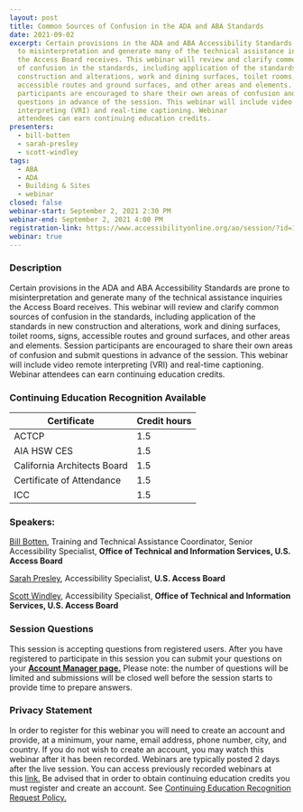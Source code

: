 ```yaml
---
layout: post
title: Common Sources of Confusion in the ADA and ABA Standards
date: 2021-09-02
excerpt: Certain provisions in the ADA and ABA Accessibility Standards are prone
  to misinterpretation and generate many of the technical assistance inquiries
  the Access Board receives. This webinar will review and clarify common sources
  of confusion in the standards, including application of the standards in new
  construction and alterations, work and dining surfaces, toilet rooms, signs,
  accessible routes and ground surfaces, and other areas and elements. Session
  participants are encouraged to share their own areas of confusion and submit
  questions in advance of the session. This webinar will include video remote
  interpreting (VRI) and real-time captioning. Webinar
  attendees can earn continuing education credits.
presenters:
  - bill-botten
  - sarah-presley
  - scott-windley
tags:
  - ABA
  - ADA
  - Building & Sites
  - webinar
closed: false
webinar-start: September 2, 2021 2:30 PM
webinar-end: September 2, 2021 4:00 PM
registration-link: https://www.accessibilityonline.org/ao/session/?id=110951
webinar: true
---
```

### Description

Certain provisions in the ADA and ABA Accessibility Standards are prone to misinterpretation and generate many of the technical assistance inquiries the Access Board receives. This webinar will review and clarify common sources of confusion in the standards, including application of the standards in new construction and alterations, work and dining surfaces, toilet rooms, signs, accessible routes and ground surfaces, and other areas and elements. Session participants are encouraged to share their own areas of confusion and submit questions in advance of the session. This webinar will include video remote interpreting (VRI) and real-time captioning. Webinar attendees can earn continuing education credits.

### Continuing Education Recognition Available

| **Certificate**             | **Credit hours** |
| --------------------------- | ---------------- |
| ACTCP                       | 1.5              |
| AIA HSW CES                 | 1.5              |
| California Architects Board | 1.5              |
| Certificate of Attendance   | 1.5              |
| ICC                         | 1.5              |

### Speakers:

[Bill Botten](https://www.accessibilityonline.org/speakers/speaker.aspx?id=10008), Training and Technical Assistance Coordinator, Senior Accessibility Specialist, **Office of Technical and Information Services, U.S. Access Board**

[Sarah Presley](https://www.accessibilityonline.org/speakers/speaker.aspx?id=10778), Accessibility Specialist, **U.S. Access Board**

[Scott Windley](https://www.accessibilityonline.org/speakers/speaker.aspx?id=10164), Accessibility Specialist, **Office of Technical and Information Services, U.S. Access Board**

### Session Questions

This session is accepting questions from registered users. After you have registered to participate in this session you can submit your questions on your **[Account Manager page.](https://www.accessibilityonline.org/ao/accountManager/110952)** Please note: the number of questions will be limited and submissions will be closed well before the session starts to provide time to prepare answers.

### Privacy Statement

In order to register for this webinar you will need to create an account and provide, at a minimum, your name, email address, phone number, city, and country. If you do not wish to create an account, you may watch this webinar after it has been recorded. Webinars are typically posted 2 days after the live session. You can access previously recorded webinars at this [link.](https://www.accessibilityonline.org/ao/archives/) Be advised that in order to obtain continuing education credits you must register and create an account. See [Continuing Education Recognition Request Policy.](https://www.accessibilityonline.org/continuing-education/CEUDetails.aspx)
